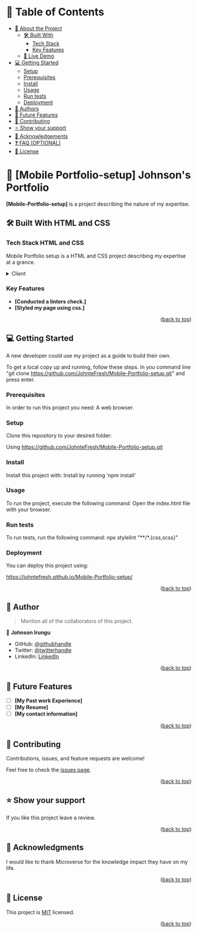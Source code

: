 <a name="readme-top"></a>

<!--
HOW TO USE:
This is an example of how you may give instructions on setting up your project locally.

Modify this file to match your project and remove sections that don't apply.

REQUIRED SECTIONS:
- Table of Contents
- About the Project
  - Built With
  - Live Demo
- Getting Started
- Authors
- Future Features
- Contributing
- Show your support
- Acknowledgements
- License

OPTIONAL SECTIONS:
- FAQ

After you're finished please remove all the comments and instructions!
-->


<!-- TABLE OF CONTENTS -->

# 📗 Table of Contents

- [📖 About the Project](#about-project)
  - [🛠 Built With](#built-with)
    - [Tech Stack](#tech-stack)
    - [Key Features](#key-features)
  - [🚀 Live Demo](#live-demo)
- [💻 Getting Started](#getting-started)
  - [Setup](#setup)
  - [Prerequisites](#prerequisites)
  - [Install](#install)
  - [Usage](#usage)
  - [Run tests](#run-tests)
  - [Deployment](#deployment)
- [👥 Authors](#authors)
- [🔭 Future Features](#future-features)
- [🤝 Contributing](#contributing)
- [⭐️ Show your support](#support)
- [🙏 Acknowledgements](#acknowledgements)
- [❓ FAQ (OPTIONAL)](#faq)
- [📝 License](#license)

<!-- PROJECT DESCRIPTION -->

# 📖 [Mobile Portfolio-setup] <a name="about-project">Johnson's Portfolio</a>

**[Mobile-Portfolio-setup]** is a project describing the nature of my expertise.

## 🛠 Built With <a name="built-with">HTML and CSS</a>

### Tech Stack <a name="tech-stack">HTML and CSS</a>

Mobile Portfolio setup is a HTML and CSS project describing my expertise at a grance.

<details>
  <summary>Client</summary>
  <ul>
    <li><a href="https://index.html/">HTML and CSS</a></li>
  </ul>
</details>


### Key Features <a name="key-features"></a>

- **[Conducted a linters check.]**
- **[Styled my page using css.]**


<p align="right">(<a href="#readme-top">back to top</a>)</p>

<!-- GETTING STARTED -->

## 💻 Getting Started <a name="getting-started"></a>

A new developer could use my project as a guide to build their own.

To get a local copy up and running, follow these steps.
In you command line "git clone https://github.com/JohnteFresh/Mobile-Portfolio-setup.git" and press enter.

### Prerequisites

In order to run this project you need:
A web browser.

### Setup

Clone this repository to your desired folder:

Using https://github.com/JohnteFresh/Mobile-Portfolio-setup.git

### Install

Install this project with:
Install by running 'npm install'


### Usage

To run the project, execute the following command:
Open the index.html file with your browser.

### Run tests

To run tests, run the following command:
npx stylelint "**/*.{css,scss}"

### Deployment

You can deploy this project using:

https://johntefresh.github.io/Mobile-Portfolio-setup/

<p align="right">(<a href="#readme-top">back to top</a>)</p>

<!-- AUTHORS -->

## 👥 Author <a name="authors"></a>

> Mention all of the collaborators of this project.

👤 **Johnson Irungu**

- GitHub: [@githubhandle](https://github.com/JohnteFresh)
- Twitter: [@twitterhandle](https://twitter.com/RoadKing254)
- LinkedIn: [LinkedIn](https://linkedin.com/in/linkedinhandle)


<p align="right">(<a href="#readme-top">back to top</a>)</p>

<!-- FUTURE FEATURES -->

## 🔭 Future Features <a name="future-features"></a>


- [ ] **[My Past work Experience]**
- [ ] **[My Resume]**
- [ ] **[My contact information]**

<p align="right">(<a href="#readme-top">back to top</a>)</p>

<!-- CONTRIBUTING -->

## 🤝 Contributing <a name="contributing"></a>

Contributions, issues, and feature requests are welcome!

Feel free to check the [issues page](../../issues/).

<p align="right">(<a href="#readme-top">back to top</a>)</p>

<!-- SUPPORT -->

## ⭐️ Show your support <a name="support"></a>

If you like this project leave a review.

<p align="right">(<a href="#readme-top">back to top</a>)</p>

<!-- ACKNOWLEDGEMENTS -->

## 🙏 Acknowledgments <a name="acknowledgements"></a>

I would like to thank Microverse for the knowledge impact they have on my life.
<p align="right">(<a href="#readme-top">back to top</a>)</p>

<!-- LICENSE -->

## 📝 License <a name="license"></a>

This project is [MIT](./MIT.md) licensed.


<p align="right">(<a href="#readme-top">back to top</a>)</p>
